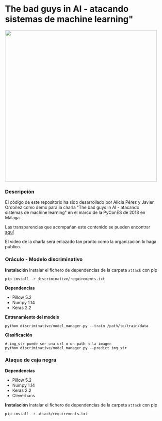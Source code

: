 # The bad guys in AI - atacando sistemas de machine learning"

<img src="https://github.com/aliciapj/pycon18-attack/blob/master/figure/results.png?raw=true" height="500">

### Descripción
El código de este repositorio ha sido desarrollado por Alicia Pérez y Javier Ordoñez como demo para la charla
"The bad guys in AI - atacando sistemas de machine learning" en el marco de la PyConES de 2018 en Málaga.

Las transparencias que acompañan este contenido se pueden encontrar [aquí](/slides/PyCon2018_The_bad_guys_in_AI.pdf)

El vídeo de la charla será enlazado tan pronto como la organización lo haga público.

### Oráculo - Modelo discriminativo

__Instalación__
Instalar el fichero de dependencias de la carpeta `attack` con pip
```
pip install -r discriminative/requirements.txt
```

__Dependencias__
- Pillow 5.2
- Numpy 1.14
- Keras 2.2

__Entrenamiento del modelo__
```
python discriminative/model_manager.py --train /path/to/train/data
```

__Clasificación__
```
# img_str puede ser una url o un path a la imagen
python discriminative/model_manager.py --predict img_str
```

### Ataque de caja negra
__Dependencias__
- Pillow 5.2
- Numpy 1.14
- Keras 2.2
- Cleverhans

__Instalación__
Instalar el fichero de dependencias de la carpeta `attack` con pip
```
pip install -r attack/requirements.txt
```

